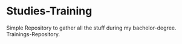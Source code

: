 # Studies-Training
Simple Repository to gather all the stuff during my bachelor-degree. Trainings-Repository.
